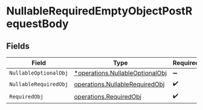 # NullableRequiredEmptyObjectPostRequestBody


## Fields

| Field                                                                             | Type                                                                              | Required                                                                          | Description                                                                       |
| --------------------------------------------------------------------------------- | --------------------------------------------------------------------------------- | --------------------------------------------------------------------------------- | --------------------------------------------------------------------------------- |
| `NullableOptionalObj`                                                             | [*operations.NullableOptionalObj](../../models/operations/nullableoptionalobj.md) | :heavy_minus_sign:                                                                | N/A                                                                               |
| `NullableRequiredObj`                                                             | [operations.NullableRequiredObj](../../models/operations/nullablerequiredobj.md)  | :heavy_check_mark:                                                                | N/A                                                                               |
| `RequiredObj`                                                                     | [operations.RequiredObj](../../models/operations/requiredobj.md)                  | :heavy_check_mark:                                                                | N/A                                                                               |